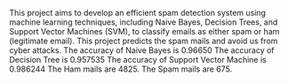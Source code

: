 This project aims to develop an efficient spam detection system using machine learning techniques, including Naive Bayes, Decision Trees, and 
Support Vector Machines (SVM), to classify emails as either spam or ham (legitimate email).
This project predicts the spam mails and avoid us from cyber attacks.
The accuracy of Naive Bayes is 0.96650
The accuracy of Decision Tree is 0.957535
The accuracy of Support Vector Machine is 0.986244
The Ham mails are 4825.
The Spam mails are 675.
